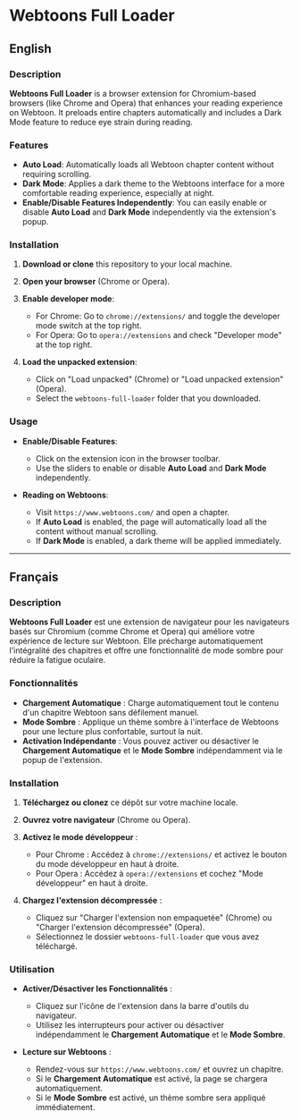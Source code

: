 # Webtoons Full Loader

## English

### Description

**Webtoons Full Loader** is a browser extension for Chromium-based browsers (like Chrome and Opera) that enhances your reading experience on Webtoon. It preloads entire chapters automatically and includes a Dark Mode feature to reduce eye strain during reading.

### Features

- **Auto Load**: Automatically loads all Webtoon chapter content without requiring scrolling.
- **Dark Mode**: Applies a dark theme to the Webtoons interface for a more comfortable reading experience, especially at night.
- **Enable/Disable Features Independently**: You can easily enable or disable **Auto Load** and **Dark Mode** independently via the extension's popup.

### Installation

1. **Download or clone** this repository to your local machine.

2. **Open your browser** (Chrome or Opera).

3. **Enable developer mode**:

   - For Chrome: Go to `chrome://extensions/` and toggle the developer mode switch at the top right.
   - For Opera: Go to `opera://extensions` and check "Developer mode" at the top right.

4. **Load the unpacked extension**:
   - Click on "Load unpacked" (Chrome) or "Load unpacked extension" (Opera).
   - Select the `webtoons-full-loader` folder that you downloaded.

### Usage

- **Enable/Disable Features**:

  - Click on the extension icon in the browser toolbar.
  - Use the sliders to enable or disable **Auto Load** and **Dark Mode** independently.

- **Reading on Webtoons**:
  - Visit `https://www.webtoons.com/` and open a chapter.
  - If **Auto Load** is enabled, the page will automatically load all the content without manual scrolling.
  - If **Dark Mode** is enabled, a dark theme will be applied immediately.

---

## Français

### Description

**Webtoons Full Loader** est une extension de navigateur pour les navigateurs basés sur Chromium (comme Chrome et Opera) qui améliore votre expérience de lecture sur Webtoon. Elle précharge automatiquement l'intégralité des chapitres et offre une fonctionnalité de mode sombre pour réduire la fatigue oculaire.

### Fonctionnalités

- **Chargement Automatique** : Charge automatiquement tout le contenu d'un chapitre Webtoon sans défilement manuel.
- **Mode Sombre** : Applique un thème sombre à l'interface de Webtoons pour une lecture plus confortable, surtout la nuit.
- **Activation Indépendante** : Vous pouvez activer ou désactiver le **Chargement Automatique** et le **Mode Sombre** indépendamment via le popup de l'extension.

### Installation

1. **Téléchargez ou clonez** ce dépôt sur votre machine locale.

2. **Ouvrez votre navigateur** (Chrome ou Opera).

3. **Activez le mode développeur** :

   - Pour Chrome : Accédez à `chrome://extensions/` et activez le bouton du mode développeur en haut à droite.
   - Pour Opera : Accédez à `opera://extensions` et cochez "Mode développeur" en haut à droite.

4. **Chargez l'extension décompressée** :
   - Cliquez sur "Charger l'extension non empaquetée" (Chrome) ou "Charger l'extension décompressée" (Opera).
   - Sélectionnez le dossier `webtoons-full-loader` que vous avez téléchargé.

### Utilisation

- **Activer/Désactiver les Fonctionnalités** :

  - Cliquez sur l'icône de l'extension dans la barre d'outils du navigateur.
  - Utilisez les interrupteurs pour activer ou désactiver indépendamment le **Chargement Automatique** et le **Mode Sombre**.

- **Lecture sur Webtoons** :
  - Rendez-vous sur `https://www.webtoons.com/` et ouvrez un chapitre.
  - Si le **Chargement Automatique** est activé, la page se chargera automatiquement.
  - Si le **Mode Sombre** est activé, un thème sombre sera appliqué immédiatement.
